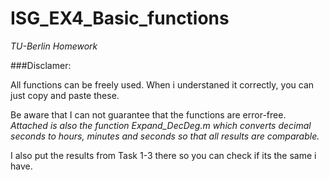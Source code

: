 # ISG_EX4_Basic_functions
*TU-Berlin Homework*

###Disclamer:

All functions can be freely used. When i understaned it correctly, you can just copy and paste these.

Be aware that I can not guarantee that the functions are error-free. <br>
*Attached is also the function Expand_DecDeg.m which converts decimal seconds to hours, minutes and seconds so that all results are comparable.*

I also put the results from Task 1-3 there so you can check if its the same i have.
